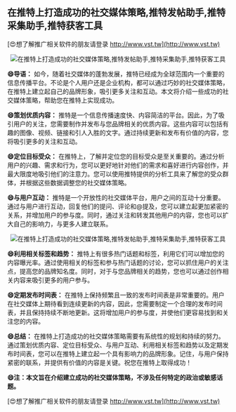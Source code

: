 ## **在推特上打造成功的社交媒体策略,推特发帖助手,推特采集助手,推特获客工具**

[😍想了解推广相关软件的朋友请登录 http://www.vst.tw](http://www.vst.tw)

 <center><img src="https://vst.tw/MP4/tuiguang/png/1.png" alt="在推特上打造成功的社交媒体策略,推特发帖助手,推特采集助手,推特获客工具"></center>

**😄导语：**
如今，随着社交媒体的蓬勃发展，推特已经成为全球范围内一个重要的信息传播平台。不论是个人用户还是企业机构，都可以通过巧妙的社交媒体策略，在推特上建立起自己的品牌形象，吸引更多关注和互动。本文将介绍一些成功的社交媒体策略，帮助您在推特上实现成功。

**😄策划优质内容：**
推特是一个信息传播速度快、内容简洁的平台。因此，为了吸引用户的关注，您需要制作并发布与您品牌相关的优质内容。这些内容可以包括有趣的图像、视频、链接和引人入胜的文字。通过持续更新和发布有价值的内容，您将吸引更多的关注和互动。

**😄定位目标受众：**
在推特上，了解并定位您的目标受众是至关重要的。通过分析用户的兴趣、需求和行为，您可以更好地针对他们的需求和喜好进行内容创作，并最大限度地吸引他们的注意力。您可以使用推特提供的分析工具来了解您的受众群体，并根据这些数据调整您的社交媒体策略。

**😄与用户互动：**
推特是一个开放性的社交媒体平台，用户之间的互动十分重要。通过与用户进行互动，回复他们的提问、评论和@提及，您可以建立起更加紧密的关系，并增加用户的参与度。同时，通过关注和转发其他用户的内容，您也可以扩大自己的影响力，与更多人建立联系。

 <center><img src="https://vst.tw/MP4/tuiguang/png/1.png" alt="在推特上打造成功的社交媒体策略,推特发帖助手,推特采集助手,推特获客工具"></center>

**😄利用相关标签和趋势：**
推特上有很多热门话题和标签，利用它们可以增加您的内容曝光率。通过使用相关的标签和参与热门话题的讨论，您可以抓住用户的关注点，提高您的品牌知名度。同时，对于与您品牌相关的趋势，您也可以通过创作相关内容来吸引更多的用户参与。

**😄定期发布时间表：**
在推特上保持频繁且一致的发布时间表是非常重要的。用户在社交媒体上期待看到连续更新的内容，因此，您需要制定一个合理的发布时间表，并且保持持续不断地更新。这将增加用户的参与度，并使他们更容易找到和关注您的内容。

**😄总结：**
在推特上打造成功的社交媒体策略需要有系统性的规划和持续的努力。通过策划优质内容、定位目标受众、与用户互动、利用相关标签和趋势以及定期发布时间表，您可以在推特上建立起一个具有影响力的品牌形象。记住，与用户保持紧密的联系，并提供有价值的内容是关键。祝您在推特上取得成功！

**😄注：本文旨在介绍建立成功的社交媒体策略，不涉及任何特定的政治或敏感话题。**

[😍想了解推广相关软件的朋友请登录 http://www.vst.tw](http://www.vst.tw)



